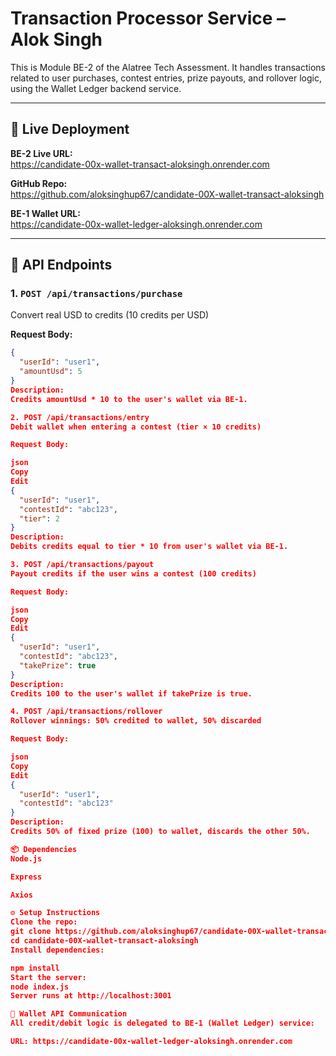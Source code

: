 # Transaction Processor Service – Alok Singh

This is Module BE-2 of the Alatree Tech Assessment. It handles transactions related to user purchases, contest entries, prize payouts, and rollover logic, using the Wallet Ledger backend service.

---

## 🔗 Live Deployment

**BE-2 Live URL:**  
https://candidate-00x-wallet-transact-aloksingh.onrender.com

**GitHub Repo:**  
https://github.com/aloksinghup67/candidate-00X-wallet-transact-aloksingh

**BE-1 Wallet URL:**  
https://candidate-00x-wallet-ledger-aloksingh.onrender.com

---

## 📘 API Endpoints

### 1. `POST /api/transactions/purchase`
Convert real USD to credits (10 credits per USD)

**Request Body:**
```json
{
  "userId": "user1",
  "amountUsd": 5
}
Description:
Credits amountUsd * 10 to the user's wallet via BE-1.

2. POST /api/transactions/entry
Debit wallet when entering a contest (tier × 10 credits)

Request Body:

json
Copy
Edit
{
  "userId": "user1",
  "contestId": "abc123",
  "tier": 2
}
Description:
Debits credits equal to tier * 10 from user's wallet via BE-1.

3. POST /api/transactions/payout
Payout credits if the user wins a contest (100 credits)

Request Body:

json
Copy
Edit
{
  "userId": "user1",
  "contestId": "abc123",
  "takePrize": true
}
Description:
Credits 100 to the user's wallet if takePrize is true.

4. POST /api/transactions/rollover
Rollover winnings: 50% credited to wallet, 50% discarded

Request Body:

json
Copy
Edit
{
  "userId": "user1",
  "contestId": "abc123"
}
Description:
Credits 50% of fixed prize (100) to wallet, discards the other 50%.

📦 Dependencies
Node.js

Express

Axios

⚙️ Setup Instructions
Clone the repo:
git clone https://github.com/aloksinghup67/candidate-00X-wallet-transact-aloksingh
cd candidate-00X-wallet-transact-aloksingh
Install dependencies:

npm install
Start the server:
node index.js
Server runs at http://localhost:3001

📡 Wallet API Communication
All credit/debit logic is delegated to BE-1 (Wallet Ledger) service:

URL: https://candidate-00x-wallet-ledger-aloksingh.onrender.com

